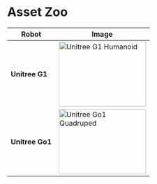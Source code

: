 # Asset Zoo

| Robot | Image |
|-------|-------|
| **Unitree G1** | <img src="img/g1.png" width="200" height="150" alt="Unitree G1 Humanoid"> |
| **Unitree Go1** | <img src="img/go1.png" width="200" height="150" alt="Unitree Go1 Quadruped"> |
